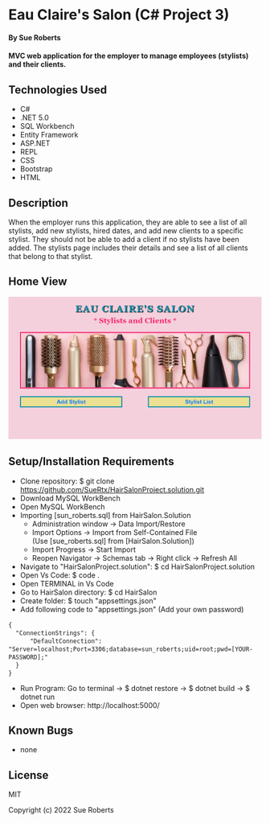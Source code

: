 # Eau Claire's Salon (C# Project 3)

#### By Sue Roberts

####  MVC web application for the employer to manage employees (stylists) and their clients.

## Technologies Used

* C#
* .NET 5.0
* SQL Workbench
* Entity Framework
* ASP.NET
* REPL
* CSS
* Bootstrap
* HTML

## Description

When the employer runs this application, they are able to see a list of all stylists, add new stylists, hired dates, and add new clients to a specific stylist. They should not be able to add a client if no stylists have been added. The stylists page  includes their details and see a list of all clients that belong to that stylist. 

## Home View
![Home Index](HairSalon/wwwroot/images/salon.png "Home Index image")


## Setup/Installation Requirements

* Clone repository: $ git clone https://github.com/SueRtx/HairSalonProject.solution.git  
* Download MySQL WorkBench  
* Open MySQL WorkBench  
* Importing [sun_roberts.sql] from HairSalon.Solution     
  - Administration window → Data Import/Restore     
  - Import Options → Import from Self-Contained File    
    (Use [sue_roberts.sql] from [HairSalon.Solution])  
  - Import Progress → Start Import    
  - Reopen Navigator → Schemas tab → Right click → Refresh All   
* Navigate to "HairSalonProject.solution": $ cd HairSalonProject.solution   
* Open Vs Code: $ code .   
* Open TERMINAL in Vs Code
* Go to HairSalon directory: $ cd HairSalon
* Create folder: $ touch "appsettings.json"
* Add following code to "appsettings.json" (Add your own password)
```
{
  "ConnectionStrings": {
      "DefaultConnection": "Server=localhost;Port=3306;database=sun_roberts;uid=root;pwd=[YOUR-PASSWORD];"
  }
}

```  
* Run Program: Go to terminal  → $ dotnet restore → $ dotnet build → $ dotnet run  
* Open web browser: http://localhost:5000/  

## Known Bugs

* none

## License

MIT

Copyright (c) 2022 Sue Roberts
